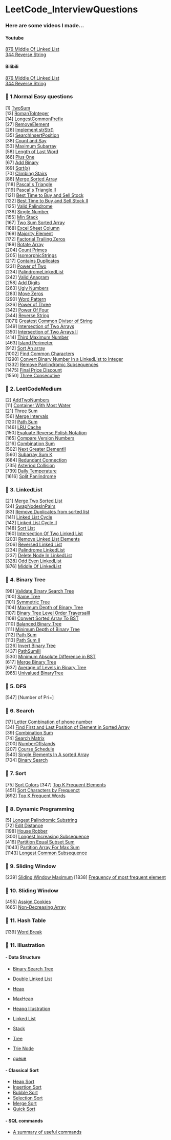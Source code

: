 # LeetCode_InterviewQuestions
### Here are some videos I made...
#### Youtube
[876 Middle Of Linked List](https://www.youtube.com/watch?v=lOb8Ylf_-0c)<br/>
[344 Reverse String](https://www.youtube.com/watch?v=aZgcX9oGBXM&t=27s)<br/>
#### Bilibili
[876 Middle Of Linked List](https://www.bilibili.com/video/BV1sv411C7Gk/)<br/>
[344 Reverse String](https://www.bilibili.com/video/BV1zv41117TK/)<br/>

### 🤪 1.Normal Easy questions<br/>
[1] [TwoSum](LeetCodeEasy/1TwoSum.py)<br/>
[13] [RomanToInteger](LeetCodeEasy/13RomanToInteger.py)<br/>
[14] [LongestCommonPrefix](LeetCodeEasy/14LongestCommonPrefix.py)<br/>
[27] [RemoveElement](LeetCodeEasy/27RemoveElement.py)<br/>
[28] [Implement strStr()](LeetCodeEasy/28ImplementstrStr.py)<br/>
[35] [SearchInsertPosition](LeetCodeEasy/35SearchInsertPosition.py)<br/>
[38] [Count and Say](LeetCodeEasy/38countAndSay.py)<br/>
[53] [Maximum Subarray](LeetCodeEasy/53MaximumSubarray.py)<br/>
[58] [Length of Last Word](LeetCodeEasy/58LengthOfLastWord.py)<br/>
[66] [Plus One](LeetCodeEasy/66PlusOne.py)<br/>
[67] [Add Binary](LeetCodeEasy/67AddBinary.py)<br/>
[69] [Sqrt(x)](LeetCodeEasy/69Sqrt.py)<br/>
[70] [Climbing Stairs](LeetCodeEasy/70ClimbingStairs.py)<br/>
[88] [Merge Sorted Array](LeetCodeEasy/88MergedSortedArray.py)<br/>
[118] [Pascal's Triangle](LeetCodeEasy/118PascalTriangle.py)<br/>
[119] [Pascal's Triangle II](LeetCodeEasy/119PascalTriangle.py)<br/>
[121] [Best Time to Buy and Sell Stock](LeetCodeEasy/121BestTimeToBuySellStock.py)<br/>
[122] [Best Time to Buy and Sell Stock II](LeetCodeEasy/122BestTimeToBuySellStock.py)<br/>
[125] [Valid Palindrome](LeetCodeEasy/125ValidPalindrome.py)<br/>
[136] [Single Number](LeetCodeEasy/136SingleNumber.py)<br/>
[155] [Min Stack](LeetCodeEasy/155MinStack.py)<br/>
[167] [Two Sum Sorted Array](LeetCodeEasy/167TwoSumSortedArray.py)<br/>
[168] [Excel Sheet Column](LeetCodeEasy/168ExcelSheetColumn.py)<br/>
[169] [Majority Element](LeetCodeEasy/169MajorityElement.py)<br/>
[172] [Factorial Trailing Zeros](LeetCodeEasy/172FactorialTrailingZeros.py)<br/>
[189] [Rotate Array](LeetCodeEasy/189RotateArray.py)<br/>
[204] [Count Primes](LeetCodeEasy/204CountPrimes.py)<br/>
[205] [IsomorphicStrings](LeetCodeEasy/205IsomorphicStrings.py)<br/>
[217] [Contains Duplicates](LeetCodeEasy/217ContainsDuplicates.py)<br/>
[231] [Power of Two](LeetCodeEasy/231PowerOfTwo.py)<br/>
[234] [PalindromeLinkedList](LeetCodeEasy/234PalindromeLinkedList.py)<br/>
[242] [Valid Anagram](LeetCodeEasy/242ValidAnagram.py)<br/>
[258] [Add Digits](LeetCodeEasy/258AddDigits.py)<br/>
[263] [Ugly Numbers](LeetCodeEasy/263UglyNumber.py)<br/>
[283] [Move Zeros](LeetCodeEasy/283MoveZeros.py)<br/>
[290] [Word Pattern](LeetCodeEasy/290WordPattern.py)<br/>
[326] [Power of Three](LeetCodeEasy/326PowerOfThree.py)<br/>
[342] [Power Of Four](LeetCodeEasy/342PowerOfFour.py)<br/>
[344] [Reverse String](LeetCodeEasy/344RevserString.py)<br/>
[1071] [Greatest Common Divisor of String](LeetCodeEasy/1071GreatestCommonDivisorOfString.py)<br/>
[349] [Intersection of Two Arrays](LeetCodeEasy/349IntersectionOfTwoArrays.py)<br/>
[350] [Intersection of Two Arrays II](LeetCodeEasy/350IntersectionOfTwoArraysII.py)<br/>
[414] [Third Maximum Number](LeetCodeEasy/414ThirdMaximumNumber.py)<br/>
[463] [Island Perimeter](LeetCodeEasy/463IslandPerimeter.py)<br/>
[912] [Sort An array](LeetCodeEasy/912SortAnArray.py)<br/>
[1002] [Find Common Characters](LeetCodeEasy/1002FindCommonCharacters.py)<br/>
[1290] [Convert Binary Number In a LinkedList to Integer](LeetCodeEasy/1290ConvertBinaryNumberInALinkedListToInteger.py)<br/>
[1332] [Remove Panlindromic Subsequences](LeetCodeEasy/1332RemovePalindromicSubsequences.py)<br/>
[1475] [Final Price Discount](LeetCodeEasy/1475FinalPriceDiscount.py)<br/>
[1550] [Three Consecutive](LeetCodeEasy/1550ThreeConsecutiveOdds.py)<br/>

### 🤪 2. LeetCodeMedium
[2] [AddTwoNumbers](LeetCodeMedium/2AddTwoNumbers.py)<br/>
[11] [Container With Most Water](LeetCodeMedium/11ContainerWithMostWater.py)<br/>
[21] [Three Sum](LeetCodeMedium/21ThreeSum.py)<br/>
[56] [Merge Intervals](LeetCodeMedium/56MergeIntervals.py)<br/>
[120] [Path Sum](LeetCodeMedium/120PathSum.py)<br/>
[146] [LRU Cache](LeetCodeMedium/146LRUCache.py)<br/>
[150] [Evaluate Reverse Polish Notation](LeetCodeMedium/150EvalReversePolishN.py)<br/>
[165] [Compare Version Numbers](LeetCodeMedium/165CompareVersionNumbers.py)<br/>
[216] [Combination Sum](LeetCodeMedium/216CombinationSum.py)<br/>
[502] [Next Greater ElementII](LeetCodeMedium/502NextGreaterElementII.py)<br/>
[560] [Subarray Sum K](LeetCodeMedium/560SubarraySumK.py)<br/>
[684] [Redundant Connection](LeetCodeMedium/684RedudantConnection.py)<br/>
[735] [Asteriod Collision](LeetCodeMedium/735AsteroidCollision.py)<br/>
[739] [Daily Temperature](LeetCodeMedium/739DailyTemperature.py)<br/>
[1616] [Split Panlindrome](LeetCodeMedium/1616SplitPalindrome.py)<br/>

### 🤪 3. LinkedList
[21] [Merge Two Sorted List](LinkedList/21MergeTwoSortedList.py)<br/>
[24] [SwapNodesInPairs](LinkedList/24SwpNodesInPairs.py)<br/>
[83] [Remove Duplicates from sorted list](LinkedList/83RemoveDuplicatesSortedList.py)<br/>
[141] [Linked List Cycle](LinkedList/141LinkedListCycle.py)<br/>
[142] [Linked List Cycle II](LinkedList/142LinkedListCycleII.py)<br/>
[148] [Sort List](LinkedList/148SortList.py)<br/>
[160] [Intersection Of Two Linked List](LinkedList/160IntersectionOfTwoLinkedList.py)<br/>
[203] [Remove Linked List Elements](LinkedList/203RemoveLinkedListElements.py)<br/>
[206] [Reversed Linked List](LinkedList/206ReverseLinkedList.py)<br/>
[234] [Palindrome LinkedList](LinkedList/234PalindromeLinkedList.py)<br/>
[237] [Delete Node In LinkedList](LinkedList/237DeleteNodeInLinkedList.py)<br/>
[328] [Odd Even LinkedList](LinkedList/328OddEvenLinkedList.py)<br/>
[876] [Middle Of LinkedList](LinkedList/876MiddleOfLinkedList.py)<br/>


### 🤪 4. Binary Tree
[98] [Validate Binary Search Tree](BinaryTree/98ValidateBinarySearchTree.py)<br/>
[100] [Same Tree](BinaryTree/100SameTree.py)<br/>
[101] [Symmetric Tree](BinaryTree/101SymmetricTree.py)<br/>
[104] [Maximum Depth of Binary Tree](BinaryTree/104MaxDepthOfBST.py)<br/>
[107] [Binary Tree Level Order TraversalII](BinaryTree/107BinaryTreeLevelOrderTraversal.py)<br/>
[108] [Convert Sorted Array To BST](BinaryTree/108ConvertSortedArray.py)<br/>
[110] [Balanced Binary Tree](BinaryTree/110BalancedBinaryTree.py)<br/>
[111] [Minimum Depth of Binary Tree](BinaryTree/111MinimumDepthBinaryTree.py)<br/>
[112] [Path Sum](BinaryTree/112PathSum.py)<br/>
[113] [Path Sum II](BinaryTree/113PathSumII.py)<br/>
[226] [Invert Binary Tree](BinaryTree/226InvertBinaryTree.py)<br/>
[437] [PathSumIII](BinaryTree/437PathSumIII.py)<br/>
[530] [Minimum Absolute Difference in BST](BinaryTree/530MinAbsDiffTreeBST.py)<br/>
[617] [Merge Binary Tree](BinaryTree/617MergeBinaryTree.py)<br/>
[637] [Average of Levels in Binary Tree](BinaryTree/637AverageLevelsBT.py)<br/>
[965] [Univalued BinaryTree](BinaryTree/965UnivaluedBinaryTree.py)<br/>

### 🤪 5. DFS
[547] [Number of Pri=]

### 🤪 6. Search
[17] [Letter Combination of phone number](Search/17LetterCombinationOfPhoneNumber.py)<br/>
[34] [Find First and Last Position of Element in Sorted Array](Search/34FindFirstLastPosElementSortedArray.py)<br/>
[39] [Combination Sum](Search/39CombinationSum.py)<br/>
[74] [Search Matrix](Search/74searchMatrix.py)<br/>
[200] [NumberOfIslands](Search/200NumberOfIslands.py)<br/>
[207] [Course Schedule](Search/207CourseSchedule.py)<br/>
[540] [Single Elements In A sorted Array](Search/540SingleElementInASortedArray.py)<br/>
[704] [Binary Search](Search/704BinarySearch.py)<br/>

### 🤪 7. Sort
[75] [Sort Colors](Sort/75SortColors.py)
[347] [Top K Frequent Elements](Sort/347TopKFreqElements.py)<br/>
[451] [Sort Characters by Frequenct](Sort/451SortCharactersFreq.py)</br>
[692] [Top K Frequent Words](Sort/692TopKFreqWords.py)


### 🤪 8. Dynamic Programming
[5] [Longest Palindromic Substring](DynamicProgramming/5LongestPalindromicSubstring.py)<br/>
[72] [Edit Distance](DynamicProgramming/72EditDistance.py)<br/>
[198] [House Robber](DynamicProgramming/198HouseRobber.py)<br/>
[300] [Longest Increasing Subsequence](DynamicProgramming/300LongestIncreasingSubsequence.py)<br/>
[416] [Partition Equal Subset Sum](DynamicProgramming/416PartitionEqualSubsetSUm.py)<br/>
[1043] [Partition Array For Max Sum](DynamicProgramming/1043PartitionArrayforMaxSum.py)<br/>
[1143] [Longest Common Subsequence](DynamicProgramming/1143LongestCommonSubsequence.py)<br/>

### 🤪 9. Sliding Window
[239] [Sliding Window Maximum](slidingWindow/239SlidingWindowMaximum.py)
[1838] [Frequency of most frequent element](slidingWindow/1838freqOfMostFreqElement.py)</br>

### 🤪 10. Sliding Window
[455] [Assign Cookies](Greedy/455AssignCookies.py)<br/>
[665] [Non-Decreasing Array](Greedy/665NonDecreasingArray.py)


### 🤪 11. Hash Table
[139] [Word Break](HashTable/139WordBreak.py)

### 🤪 11. Illustration
#### - Data Structure</br>
- [Binary Search Tree](dataStructure/binarySearchTree.py)</br>
- [Double Linked List](dataStructure/doubleLinkedLIst.py)</br>

- [Heap](dataStructure/heap.py)<br/>
- [MaxHeap](dataStructure/heap.py)<br/>
- [Heapq Illustration](dataStructure/heapqIllustration.py)<br/>
  
- [Linked List](dataStructure/linkedList.py)</br>
- [Stack](LeetCodeEasy/155MinStack.py)</br>
- [Tree](dataStructure/tree.py)<br/>
- [Trie Node](dataStructure/trieNode.py)<br>
- [queue](dataStructure/queue.py)</br>

#### - Classical Sort
   - [Heap Sort](ClassicalSort/heapsort.py)
   - [Insertion Sort](ClassicalSort/InsertionSort.py)
   - [Bubble Sort](ClassicalSort/BubbleSort.py)
   - [Selection Sort](ClassicalSort/SelectionSort.py)
   - [Merge Sort](ClassicalSort/MergeSort.py)
   - [Quick Sort](ClassicalSort/QuickSort.py)

#### - SQL commands
   - [A summary of useful commands](SQL)


